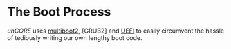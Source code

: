 # The Boot Process

_unCORE_ uses [multiboot2], [GRUB2] and [UEFI] to easily circumvent the hassle of tediously writing our own lengthy boot code.

[//]: # (Links)

[docs-architecture]: ../kernel_structure.md#the-boot-process
[multiboot2]: https://www.gnu.org/software/grub/manual/multiboot2/multiboot.html
[UEFI]: https://en.wikipedia.org/wiki/Unified_Extensible_Firmware_Interface
